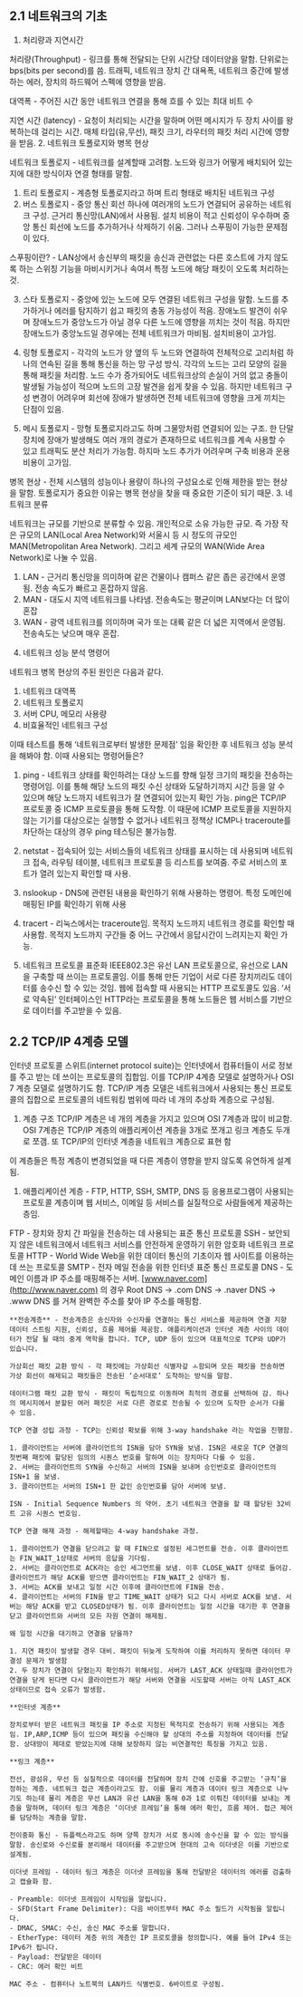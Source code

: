 ## 2.1 네트워크의 기초

1. 처리량과 지연시간

처리량(Throughput) - 링크를 통해 전달되는 단위 시간당 데이터양을 말함. 단위로는 bps(bits per second)를 씀. 트래픽, 네트워크 장치 간 대욕폭, 네트워크 중간에 발생하는 에러, 장치의 하드웨어 스펙에 영향을 받음.

대역폭 - 주어진 시간 동안 네트워크 연결을 통해 흐를 수 있는 최대 비트 수

지연 시간 (latency)  - 요청이 처리되는 시간을 말하며 어떤 메시지가 두 장치 사이를 왕복하는데 걸리는 시간. 매체 타입(유,무선), 패킷 크기, 라우터의 패킷 처리 시간에 영향을 받음.
2. 네트워크 토폴로지와 병목 현상

네트워크 토폴로지 - 네트워크를 설계할때 고려함. 노드와 링크가 어떻게 배치되어 있는지에 대한 방식이자 연결 형태를 말함.

1) 트리 토폴로지 - 계층형 토폴로지라고 하며 트리 형태로 배치된 네트워크 구성
2) 버스 토폴로지 - 중앙 통신 회선 하나에 여러개의 노드가 연결되어 공유하는 네트워크 구성. 근거리 통신망(LAN)에서 사용됨. 설치 비용이 적고 신뢰성이 우수하며 중앙 통신 회선에 노드를 추가하거나 삭제하기 쉬움. 그러나 스푸핑이 가능한 문제점이 있다.

스푸핑이란? - LAN상에서 송신부의 패킷을 송신과 관련없는 다른 호스트에 가지 않도록 하는 스위칭 기능을 마비시키거나 속여서 특정 노드에 해당 패킷이 오도록 처리하는것.

3) 스타 토폴로지 - 중앙에 있는 노드에 모두 연결된 네트워크 구성을 말함. 노드를 추가하거나 에러를 탐지하기 쉽고 패킷의 충동 가능성이 적음. 장애노드 발견이 쉬우며 장애노드가 중앙노드가 아닐 경우 다른 노드에 영향을 끼치는 것이 적음. 하지만 장애노드가 중앙노드일 경우에는 전체 네트워크가 마비됨. 설치비용이 고가임.

4) 링형 토폴로지 - 각각의 노드가 양 옆의 두 노드와 연결하여 전체적으로 고리처럼 하나의 연속된 길을 통해 통신을 하는 망 구성 방식. 각각의 노드는 고리 모양의 길을 통해 패킷을 처리함. 노드 수가 증가되어도 네트워크상의 손실이 거의 없고 충돌이 발생될 가능성이 적으며 노드의 고장 발견을 쉽게 찾을 수 있음. 하지만 네트워크 구성 변경이 어려우며 회선에 장애가 발생하면 전체 네트워크에 영향을 크게 끼치는 단점이 있음.

5) 메시 토폴로지 - 망형 토폴로지라고도 하며 그물망처럼 연결되어 있는 구조. 한 단말 장치에 장애가 발생해도 여러 개의 경로가 존재하므로 네트워크를 계속 사용할 수 있고 트래픽도 분산 처리가 가능함. 하지마 노드 추가가 어려우며 구축 비용과 운용 비용이 고가임.

병목 현상 - 전체 시스템의 성능이나 용량이 하나의 구성요소로 인해 제한을 받는 현상을 말함. 토폴로지가 중요한 이유는 병목 현상을 찾을 때 중요한 기준이 되기 때문. 
3. 네트워크 분류

네트워크는 규모를 기반으로 분류할 수 있음. 개인적으로 소유 가능한 규모. 즉 가장 작은 규모의 LAN(Local Area Network)와 서울시 등 시 정도의 규모인 MAN(Metropolitan Area Network). 그리고 세계 규모의 WAN(Wide Area Network)로 나눌 수 있음.

1) LAN - 근거리 통신망을 의미하며 같은 건물이나 캠퍼스 같은 좁은 공간에서 운영됨. 전송 속도가 빠르고 혼잡하지 않음.
2) MAN - 대도시 지역 네트워크를 나타냄. 전송속도는 평균이며 LAN보다는 더 많이 혼잡
3) WAN - 광역 네트워크를 의미하며 국가 또는 대륙 같은 더 넓은 지역에서 운영됨. 전송속도는 낮으며 매우 혼잡.
4. 네트워크 성능 분석 명령어

네트워크 병목 현상의 주된 원인은 다음과 같다.

1) 네트워크 대역폭
2) 네트워크 토폴로지
3) 서버 CPU, 메모리 사용량
4) 비효율적인 네트워크 구성

이때 테스트를 통해 ‘네트워크로부터 발생한 문제점’ 임을 확인한 후 네트워크 성능 분석을 해봐야 함. 이때 사용되는 명령어들은?

1) ping - 네트워크 상태를 확인하려는 대상 노드를 향해 일정 크기의 패킷을 전송하는 명령어임. 이를 통해 해당 노드의 패킷 수신 상태와 도달하기까지 시간 등을 알 수 있으며 해당 노드까지 네트워크가 잘 연결되어 있는지 확인 가능. ping은 TCP/IP 프로토콜 중 ICMP 프로토콜을 통해 도작함. 이 때문에 ICMP 프로토콜을 지원하지 않는 기기를 대상으로는 실행할 수 없거나 네트워크 정책상 ICMP나 traceroute를 차단하는 대상의 경우 ping 테스팅은 불가능함.

2) netstat - 접속되어 있는 서비스들의 네트워크 상태를 표시하는 데 사용되며 네트워크 접속, 라우팅 테이블, 네트워크 프로토콜 등 리스트를 보여줌. 주로 서비스의 포트가 열려 있는지 확인할 때 사용.

3) nslookup - DNS에 관련된 내용을 확인하기 위해 사용하는 명령어. 특정 도메인에 매핑된 IP를 확인하기 위해 사용

4) tracert - 리눅스에서는 traceroute임. 목적지 노드까지 네트워크 경로를 확인할 때 사용함. 목적지 노드까지 구간들 중 어느 구간에서 응답시간이 느려지는지 확인 가능.
5. 네트워크 프로토콜 표준화
IEEE802.3은 유선 LAN 프로토콜으로, 유선으로 LAN을 구축할 때 쓰이는 프로토콜임. 이를 통해 만든 기업이 서로 다른 장치끼리도 데이터를 송수신 할 수 있는 것임.
웹에 접속할 때 사용되는 HTTP 프로토콜도 있음. ‘서로 약속된’ 인터페이스인 HTTP라는 프로토콜을 통해 노드들은 웹 서비스를 기반으로 데이터를 주고받을 수 있음.

## 2.2 TCP/IP 4계층 모델

인터넷 프로토콜 스위트(internet protocol suite)는 인터넷에서 컴퓨터들이 서로 정보를 주고 받는 데 쓰이는 프로토콜의 집합임. 이를 TCP/IP 4계층 모델로 설명하거나 OSI 7 계층 모델로 설명하기도 함. TCP/IP 계층 모델은 네트워크에서 사용되는 통신 프로토콜의 집합으로 프로토콜의 네트워킹 범위에 따라 네 개의 추상화 계층으로 구성됨.

1. 계층 구조
TCP/IP 계층은 네 개의 계층을 가지고 있으며 OSI 7계층과 많이 비교함.
OSI 7계층은 TCP/IP 계층의 애플리케이션 계층을 3개로 쪼개고 링크 계층도 두개로 쪼갬. 또 TCP/IP의 인터넷 계층을 네트워크 계층으로 표현 함

이 계층들은 특정 계층이 변경되었을 때 다른 계층이 영향을 받지 않도록 유연하게 설계됨. 

1) 애플리케이션 계층 - FTP, HTTP, SSH, SMTP, DNS 등 응용프로그램이 사용되는 프로토콜 계층이며 웹 서비스, 이메일 등 서비스를 실질적으로 사람들에게 제공하는 층임.

FTP - 장치와 장치 간 파일을 전송하는 데 사용되는 표준 통신 프로토콜
SSH - 보안되지 않은 네트워크에서 네트워크 서비스를 안전하게 운영하기 위한 암호화 네트워크 프로토콜
HTTP - World Wide Web을 위한 데이터 통신의 기초이자 웹 사이트를 이용하는 데 쓰는 프로토콜
SMTP - 전자 메일 전송을 위한 인터넷 표준 통신 프로토콜
DNS - 도메인 이름과 IP 주소를 매핑해주는 서버. [www.naver.com](http://www.naver.com) 의 경우 Root DNS → .com DNS → .naver DNS → .www DNS 를 거쳐 완벽한 주소를 찾아 IP 주소를 매핑함.
    
    
    **전송계층** - 전송계층은 송신자와 수신자를 연결하는 통신 서비스를 제공하며 연결 지향 데이터 스트림 지원, 신뢰성, 흐름 제어를 제공함. 애플리케이션과 인터넷 계층 사이의 데이터가 전달 될 때의 중계 역학을 합니다. TCP, UDP 등이 있으며 대표적으로 TCP와 UDP가 있습니다.
    
    가상회선 패킷 교환 방식 - 각 패킷에는 가상회선 식별자갚 ㅗ함되며 모든 패킷을 전송하면 가상 회선이 해제되고 패킷들은 전송된 ‘순서대로’ 도착하는 방식을 말함.
    
    데이터그램 패킷 교환 방식 - 패킷이 독립적으로 이동하며 최적의 경로를 선택하여 감. 하나의 메시지에서 분할된 여러 패킷은 서로 다른 경로로 전송될 수 있으며 도착한 순서가 다를 수 있음. 
    
    TCP 연결 성립 과정 - TCP는 신뢰성 확보를 위해 3-way handshake 라는 작업을 진행함.
    
    1. 클라이언트는 서버에 클라이언트의 ISN을 담아 SYN을 보냄. ISN은 새로운 TCP 연결의 첫번째 패킷에 할당된 임의의 시퀀스 번호를 말하며 이는 장치마다 다를 수 있음.
    2. 서버는 클라이언트의 SYN을 수신하고 서버의 ISN을 보내며 승인번호로 클라이언트의 ISN+1 을 보냄.
    3. 클라이언트는 서버의 ISN+1 한 값인 승인번호를 담아 서버에 보냄.
    
    ISN - Initial Sequence Numbers 의 약어. 초기 네트워크 연결을 할 때 할당된 32비트 고유 시퀀스 번호임.
    
    TCP 연결 해재 과정 - 해제할때는 4-way handshake 과정.
    
    1. 클라이언트가 연결을 닫으려고 할 때 FIN으로 설정된 세그먼트를 전송. 이후 클라이언트는 FIN_WAIT_1상태로 서버의 응답을 기다림.
    2. 서버는 클라이언트로 ACK라는 승인 세그먼트를 보냄. 이후 CLOSE_WAIT 상태로 들어감. 클라이언트가 해당 ACK를 받으면 클라이언트는 FIN_WAIT_2 상태가 됨.
    3. 서버는 ACK를 보내고 일정 시간 이후에 클라이언트에 FIN을 전송.
    4. 클라이언트는 서버의 FIN을 받고 TIME_WAIT 상태가 되고 다시 서버로 ACK를 보냄. 서버는 해당 ACK를 받고 CLOSED상태가 됨. 이후 클라이언트는 일정 시간을 대기한 후 연결을 닫고 클라이언트와 서버의 모든 자원 연결이 해제됨.
    
    왜 일정 시간을 대기하고 연결을 닫을까? 
    
    1. 지연 패킷이 발생할 경우 대비. 패킷이 뒤늦게 도착하여 이를 처리하지 못하면 데이터 무결성 문제가 발생함
    2. 두 장치가 연결이 닫혔는지 확인하기 위해서임. 서버가 LAST_ACK 상태일때 클라이언트가 연결을 닫게 된다면 다시 클라이언트가 해당 서버와 연결을 시도할때 서버는 아직 LAST_ACK 상태이므로 접속 오류가 발생함.
    
    **인터넷 계층** 
    
    장치로부터 받은 네트워크 패킷을 IP 주소로 지정된 목적지로 전송하기 위해 사용되는 계층임. IP,ARP,ICMP 등이 있으며 패킷을 수신해야 할 상대의 주소를 지정하여 데이터를 전달함. 상대방이 제대로 받았는지에 대해 보장하지 않는 비연결적인 특징을 가지고 있음.
    
    **링크 계층**
    
    전선, 광섬유, 무선 등 실질적으로 데이터를 전달하며 장치 간에 신호를 주고받는 ‘규칙’을 정하는 계층. 네트워크 접근 계층이라고도 함. 이를 물리 계층과 데이터 링크 계층으로 나누기도 하는데 물리 계층은 무선 LAN과 유선 LAN을 통해 0과 1로 이뤄진 데이터를 보내는 계층을 말하며, 데이터 링크 계층은 ‘이더넷 프레임’을 통해 에러 확인, 흐름 제어. 접근 제어를 담당하는 계층을 말함.
    
    전이중화 통신 - 듀플렉스라고도 하며 양쪽 장치가 서로 동시에 송수신을 할 수 있는 방식을 말함. 송신로와 수신로를 분리해서 데이터를 주고받으며 현대의 고속 이더넷은 이를 기반으로 설계됨.
    
    이더넷 프레임 - 데이터 링크 계층은 이더넷 프레임을 통해 전달받은 데이터의 에러를 검출하고 캡슐화 함.
    
    - Preamble: 이더넷 프레임이 시작임을 알립니다.
    - SFD(Start Frame Delimiter): 다음 바이트부터 MAC 주소 필드가 시작됨을 알립니다.
    - DMAC, SMAC: 수신, 송신 MAC 주소를 말합니다.
    - EtherType: 데이터 계층 위의 계층인 IP 프로토콜을 정의합니다. 예를 들어 IPv4 또는 IPv6가 됩니다.
    - Payload: 전달받은 데이터
    - CRC: 에러 확인 비트
    
    MAC 주소 - 컴퓨터나 노트북의 LAN카드 식별번호. 6바이트로 구성됨.
